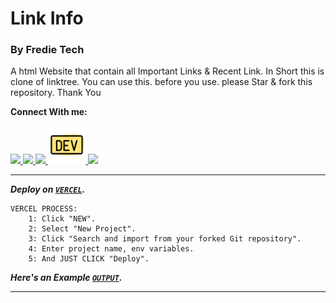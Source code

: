 # Link Info
### By Fredie Tech ###
A html Website that contain all Important Links &amp; Recent Link. In Short this is clone of linktree. You can use this. before you use. please Star &amp; fork this repository. Thank You 


<p> <b>Connect With me:</b></p>
<p>
<a href="https://wa.me/255752593977"> <img src="https://raw.githubusercontent.com/fredietech/database/main/icon/WhatsApp.png" width="10%"> </a><a href="https://www.instagram.com/fredi.simba.tz"> <img src="https://raw.githubusercontent.com/fredietech/database/main/icon/Instagram2.png" width="11%"> </a><a href="https://www.facebook.com/profile.php?id=61553209932337"> <img src="https://raw.githubusercontent.com/fredietech/database/main/icon/Facebook.png" width="12%"> </a><a href="https://dev.to/giftedtech"> <img src="https://raw.githubusercontent.com/shizothetechie/database/main/icon/devto.png" width="12%"> </a><a href="https://twitter.com/fredisimba"> <img src="https://raw.githubusercontent.com/fredietech/database/main/icon/twitter.png" width="10%"> </a>
</p>


---

***Deploy on [`VERCEL`](https://vercel.com/login).***

```
VERCEL PROCESS:
    1: Click "NEW".
    2: Select "New Project".
    3: Click "Search and import from your forked Git repository".
    4: Enter project name, env variables.
    5: And JUST CLICK "Deploy". 
```
***Here's an Example [`OUTPUT`](https://gifted-link-bio.vercel.app).***

---
